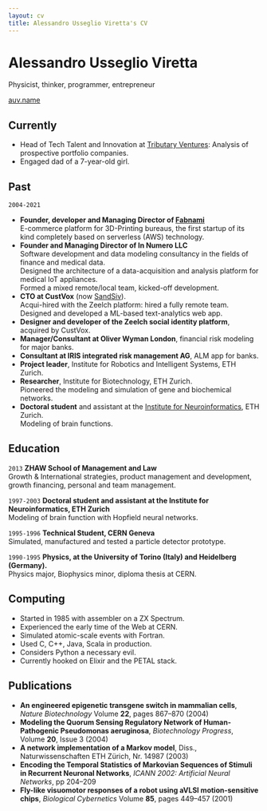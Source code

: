 ```yaml
---
layout: cv
title: Alessandro Usseglio Viretta's CV
---
```

# Alessandro Usseglio Viretta
Physicist, thinker, programmer, entrepreneur

<div id="webaddress">
<a href="me@auv.name">auv.name</a>
</div>


## Currently

* Head of Tech Talent and Innovation at [Tributary Ventures](https://tributaryventures.com): Analysis of prospective portfolio companies.
* Engaged dad of a 7-year-old girl.

## Past

`2004-2021`
* __Founder, developer and Managing Director of [Fabnami](https://fabnami.com)__\
E-commerce platform for 3D-Printing bureaus, the first startup of its kind completely based on serverless (AWS) technology.
* __Founder and Managing Director of In Numero LLC__\
Software development and data modeling consultancy in the fields of finance and medical data.\
Designed the architecture of a data-acquisition and analysis platform for medical IoT appliances.\
Formed a mixed remote/local team, kicked-off development.
* __CTO at CustVox__ (now [SandSiv](https://sandsiv.com)).\
Acqui-hired with the Zeelch platform: hired a fully remote team.\
Designed and developed a ML-based text-analytics web app.
* __Designer and developer of the Zeelch social identity platform__, acquired by CustVox.
* __Manager/Consultant at Oliver Wyman London__, financial risk modeling for major banks.
* __Consultant at IRIS integrated risk management AG__, ALM app for banks.
* __Project leader__, Institute for Robotics and Intelligent Systems, ETH Zurich.
* __Researcher__, Institute for Biotechnology, ETH Zurich.\
Pioneered the modeling and simulation of gene and biochemical networks.
* __Doctoral student__ and assistant at the [Institute for Neuroinformatics](https://www.ini.uzh.ch/~ale/), ETH Zurich.\
Modeling of brain functions.

## Education
`2013`
__ZHAW School of Management and Law__\
Growth & International strategies, product management and development, growth financing, personal and team management.

`1997-2003`
__Doctoral student and assistant at the Institute for Neuroinformatics, ETH Zurich__\
Modeling of brain function with Hopfield neural networks.

`1995-1996`
__Technical Student, CERN Geneva__\
Simulated, manufactured and tested a particle detector prototype.

`1990-1995`
__Physics, at the University of Torino (Italy) and Heidelberg (Germany).__\
Physics major, Biophysics minor, diploma thesis at CERN. 

## Computing

* Started in 1985 with assembler on a ZX Spectrum.
* Experienced the early time of the Web at CERN.
* Simulated atomic-scale events with Fortran.
* Used C, C++, Java, Scala in production.
* Considers Python a necessary evil.
* Currently hooked on Elixir and the PETAL stack.

## Publications

* __An engineered epigenetic transgene switch in mammalian cells__, *Nature Biotechnology* Volume __22__, pages 867–870 (2004)
* __Modeling the Quorum Sensing Regulatory Network of Human-Pathogenic Pseudomonas aeruginosa__, *Biotechnology Progress*, Volume __20__, Issue 3 (2004)
* __A network implementation of a Markov model__, Diss., Naturwissenschaften ETH Zürich, Nr. 14987 (2003)
* __Encoding the Temporal Statistics of Markovian Sequences of Stimuli in Recurrent Neuronal Networks__, *ICANN 2002: Artificial Neural Networks*, pp 204–209
* __Fly-like visuomotor responses of a robot using aVLSI motion-sensitive chips__, *Biological Cybernetics* Volume __85__, pages 449–457 (2001)



